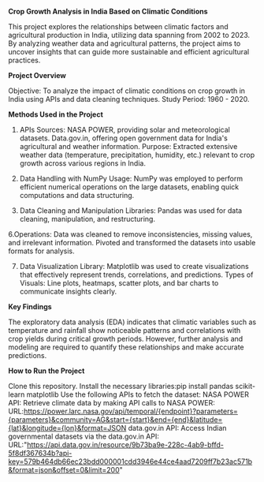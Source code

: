 **Crop Growth Analysis in India Based on Climatic Conditions**

This project explores the relationships between climatic factors and agricultural production in India, utilizing data spanning from 2002 to 2023. By analyzing weather data and agricultural patterns, the project aims to uncover insights that can guide more sustainable and efficient agricultural practices.

**Project Overview**

Objective: To analyze the impact of climatic conditions on crop growth in India using APIs and data cleaning techniques.
Study Period: 1960 - 2020.

**Methods Used in the Project**

1. APIs
Sources:
NASA POWER, providing solar and meteorological datasets.
Data.gov.in, offering open government data for India's agricultural and weather information.
Purpose: Extracted extensive weather data (temperature, precipitation, humidity, etc.) relevant to crop growth across various regions in India.

3. Data Handling with NumPy
Usage: NumPy was employed to perform efficient numerical operations on the large datasets, enabling quick computations and data structuring.

5. Data Cleaning and Manipulation
Libraries: Pandas was used for data cleaning, manipulation, and restructuring.

6.Operations:
Data was cleaned to remove inconsistencies, missing values, and irrelevant information.
Pivoted and transformed the datasets into usable formats for analysis.

7. Data Visualization
Library: Matplotlib was used to create visualizations that effectively represent trends, correlations, and predictions.
Types of Visuals: Line plots, heatmaps, scatter plots, and bar charts to communicate insights clearly.

**Key Findings**

The exploratory data analysis (EDA) indicates that climatic variables such as temperature and rainfall show noticeable patterns and correlations with crop yields during critical growth periods. However, further analysis and modeling are required to quantify these relationships and make accurate predictions.

**How to Run the Project**

Clone this repository.
Install the necessary libraries:pip install pandas scikit-learn matplotlib
Use the following APIs to fetch the dataset:
NASA POWER API: Retrieve climate data by making API calls to NASA POWER:
URL:https://power.larc.nasa.gov/api/temporal/{endpoint}?parameters={parameters}&community=AG&start={start}&end={end}&latitude={lat}&longitude={lon}&format=JSON
data.gov.in API: Access Indian governmental datasets via the data.gov.in API:
URL:"https://api.data.gov.in/resource/9b73ba9e-228c-4ab9-bffd-5f8df367634b?api-key=579b464db66ec23bdd000001cdd3946e44ce4aad7209ff7b23ac571b&format=json&offset=0&limit=200"
